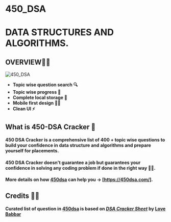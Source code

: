 # 450_DSA
# DATA STRUCTURES AND ALGORITHMS.
## OVERVIEW👀👀
![450_DSA](https://user-images.githubusercontent.com/68092947/152656910-95ce7af8-43a3-4d7b-b43e-ba9a22a65340.png)

- **Topic wise question search 🔍**
- **Topic wise progress 🧐**
- **Complete local storage 📂**
- **Mobile first design ✌🏻**
- **Clean UI ⚡**

## What is 450-DSA Cracker 🤔

#### 450 DSA Cracker is a comprehensive list of 400 + topic wise questions to build your confidence in data structure and algorithms and prepare yourself for placements.

#### 450 DSA Cracker doesn't guarantee a job but guarantees your confidence in solving any coding problem if done in the right way 👍🏻.

#### More details on how [450dsa] can help you -> [https://450dsa.com/].

## Credits 🙏🏻

#### Curated list of question in [450dsa] is based on _[DSA Cracker Sheet]_ by [Love Babbar]

[450dsa]: https://450dsa.com/
[love babbar]: https://www.linkedin.com/in/love-babbar-38ab2887/
[dsa cracker sheet]: https://drive.google.com/file/d/1FMdN_OCfOI0iAeDlqswCiC2DZzD4nPsb/view
